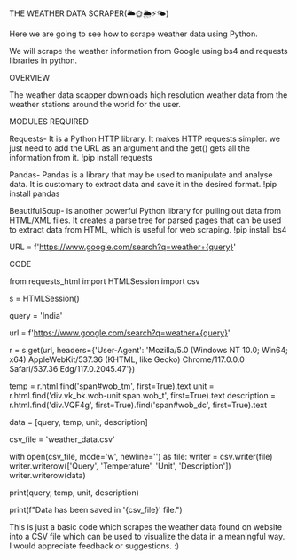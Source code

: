THE WEATHER DATA SCRAPER(🌥️🌞🌦️⚡🌤️)




Here we are going to see how to scrape weather data using Python.

We will scrape the weather information from Google using bs4 and requests libraries in python. 

OVERVIEW

The weather data scapper downloads high resolution weather data from the weather stations around the world for the user.



MODULES REQUIRED


Requests- It is a Python HTTP library. It makes HTTP requests simpler. 
we just need to add the URL as an argument and the get() gets all the information from it.
!pip install requests


Pandas- Pandas is a library that may be used to manipulate and analyse data. 
It is customary to extract data and save it in the desired format.
!pip install pandas

BeautifulSoup- is another powerful Python library for pulling out data from HTML/XML files. 
It creates a parse tree for parsed pages that can be used to extract data from HTML, which is useful for web scraping.
!pip install bs4


URL = f'https://www.google.com/search?q=weather+{query}'


CODE

from requests_html import HTMLSession
import csv

s = HTMLSession()

query = 'India'

url = f'https://www.google.com/search?q=weather+{query}'

r = s.get(url, headers={'User-Agent': 'Mozilla/5.0 (Windows NT 10.0; Win64; x64) AppleWebKit/537.36 (KHTML, like Gecko) Chrome/117.0.0.0 Safari/537.36 Edg/117.0.2045.47'})

temp = r.html.find('span#wob_tm', first=True).text
unit = r.html.find('div.vk_bk.wob-unit span.wob_t', first=True).text
description = r.html.find('div.VQF4g', first=True).find('span#wob_dc', first=True).text


data = [query, temp, unit, description]


csv_file = 'weather_data.csv'


with open(csv_file, mode='w', newline='') as file:
    writer = csv.writer(file)
    writer.writerow(['Query', 'Temperature', 'Unit', 'Description']) 
    writer.writerow(data)  

print(query, temp, unit, description)

print(f"Data has been saved in '{csv_file}' file.")



This is just a basic code which scrapes the weather data found on website into a CSV file which can be used to visualize the data in a meaningful way. I would appreciate feedback or suggestions. :)

